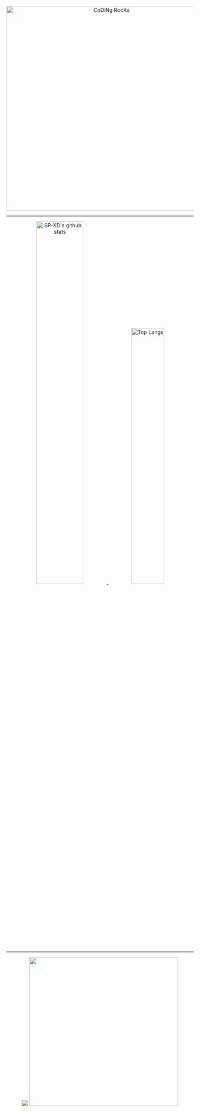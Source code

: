

<!--
**Copoet/Copoet** is a ✨ _special_ ✨ repository because its `README.md` (this file) appears on your GitHub profile.

Here are some ideas to get you started:

- 🔭 I’m currently working on ...
- 🌱 I’m currently learning ...
- 👯 I’m looking to collaborate on ...
- 🤔 I’m looking for help with ...
- 💬 Ask me about ...
- 📫 How to reach me: ...
- 😄 Pronouns: ...
- ⚡ Fun fact: ...
-->


<div align="center" width="50">

<a  href="https://github.com/SP-XD">
  <img src="https://github.com/SP-XD/SP-XD/blob/main/images/dev-working.gif?raw=true" href="https://github.com/SP-XD" alt="CoDiNg RocKs"  width="550"/> </a>  

</div>

<hr></hr>

<div align="center" >

<a  href="https://github.com/SP-XD">

<img alt="SP-XD's github stats" width="50%"
src="https://github-readme-stats.vercel.app/api?username=copoet&show_icons=true&theme=dracula" href="https://github.com/copoet" />
<img alt="Top Langs" width="42%" src="https://github-readme-stats.vercel.app/api/top-langs/?username=copoet&layout=compact&count_private=true&theme=dracula" href="https://github.com/copoet" />

</a>

<hr></hr>

<img src="https://github.com/SP-XD/SP-XD/blob/main/images/dino.gif?raw=true" />
<img src="https://github.com/SP-XD/SP-XD/blob/main/this_page_is.gif?raw=true"  width="400"/>

</div>
